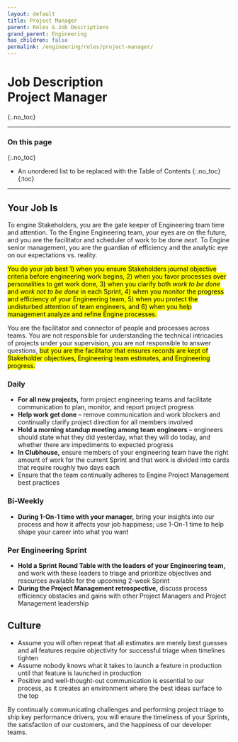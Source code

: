 ```yaml
---
layout: default
title: Project Manager
parent: Roles & Job Descriptions
grand_parent: Engineering
has_children: false
permalink: /engineering/roles/project-manager/
---
```


# Job Description<br>Project Manager
{:.no_toc}

---

### On this page
{:.no_toc}

* An unordered list to be replaced with the Table of Contents
{:.no_toc}
{:toc}

---

## Your Job Is

To engine Stakeholders, you are the gate keeper of Engineering team time and attention. To the Engine Engineering team, your eyes are on the future, and you are the facilitator and scheduler of work to be done _next_. To Engine senior management, you are the guardian of efficiency and the analytic eye on our expectations vs. reality.

<mark>You do your job best 1) when you ensure Stakeholders journal objective criteria before engineering work begins, 2) when you favor processes over personalities to get work done, 3) when you clarify both <em>work to be done</em> and <em>work not to be done</em> in each Sprint, 4) when you monitor the progress and efficiency of your Engineering team, 5) when you protect the undisturbed attention of team engineers, and 6) when you help management analyze and refine Engine processes.</mark>

You are the facilitator and connector of people and processes across teams. You are not responsible for understanding the technical intricacies of projects under your supervision, you are not responsible to answer questions, <mark>but you are the facilitator that ensures records are kept of Stakeholder objectives, Engineering team estimates, and Engineering progress.</mark>

### Daily

* **For all new projects,** form project engineering teams and facilitate communication to plan, monitor, and report project progress
* **Help work get done** – remove communication and work blockers and continually clarify project direction for all members involved
* **Hold a morning standup meeting among team engineers** – engineers should state what they did yesterday, what they will do today, and whether there are impediments to expected progress
* **In Clubhouse,** ensure members of your engineering team have the right amount of work for the current Sprint and that work is divided into cards that require roughly two days each
* Ensure that the team continually adheres to Engine Project Management best practices

### Bi-Weekly

* **During 1-On-1 time with your manager,** bring your insights into our process and how it affects your job happiness; use 1-On-1 time to help shape your career into what you want

### Per Engineering Sprint

* **Hold a Sprint Round Table with the leaders of your Engineering team,** and work with these leaders to triage and prioritize objectives and resources available for the upcoming 2-week Sprint
* **During the Project Management retrospective,** discuss process efficiency obstacles and gains with other Project Managers and Project Management leadership


## Culture

* Assume you will often repeat that all estimates are merely best guesses and all features require objectivity for successful triage when timelines tighten
* Assume nobody knows what it takes to launch a feature in production until that feature is launched in production
* Positive and well-thought-out communication is essential to our process, as it creates an environment where the best ideas surface to the top

By continually communicating challenges and performing project triage to ship key performance drivers, you will ensure the timeliness of your Sprints, the satisfaction of our customers, and the happiness of our developer teams.
